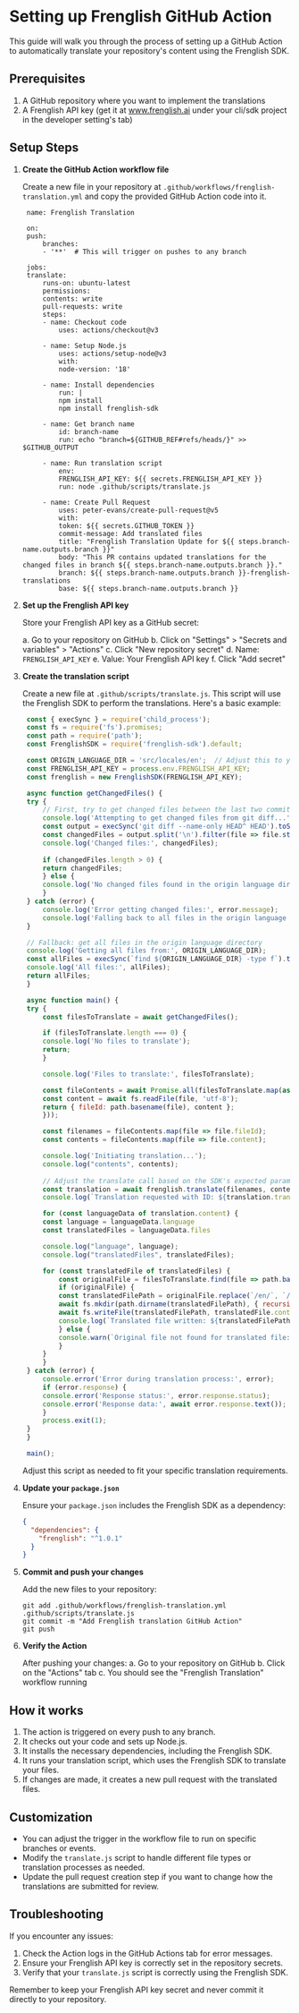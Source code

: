 # Setting up Frenglish GitHub Action

This guide will walk you through the process of setting up a GitHub Action to automatically translate your repository's content using the Frenglish SDK.

## Prerequisites

1. A GitHub repository where you want to implement the translations
2. A Frenglish API key (get it at www.frenglish.ai under your cli/sdk project in the developer setting's tab)

## Setup Steps

1. **Create the GitHub Action workflow file**

   Create a new file in your repository at `.github/workflows/frenglish-translation.yml` and copy the provided GitHub Action code into it.

   ```
    name: Frenglish Translation

    on:
    push:
        branches:
        - '**'  # This will trigger on pushes to any branch

    jobs:
    translate:
        runs-on: ubuntu-latest
        permissions:
        contents: write
        pull-requests: write
        steps:
        - name: Checkout code
            uses: actions/checkout@v3

        - name: Setup Node.js
            uses: actions/setup-node@v3
            with:
            node-version: '18'

        - name: Install dependencies
            run: |
            npm install
            npm install frenglish-sdk

        - name: Get branch name
            id: branch-name
            run: echo "branch=${GITHUB_REF#refs/heads/}" >> $GITHUB_OUTPUT

        - name: Run translation script
            env:
            FRENGLISH_API_KEY: ${{ secrets.FRENGLISH_API_KEY }}
            run: node .github/scripts/translate.js

        - name: Create Pull Request
            uses: peter-evans/create-pull-request@v5
            with:
            token: ${{ secrets.GITHUB_TOKEN }}
            commit-message: Add translated files
            title: "Frenglish Translation Update for ${{ steps.branch-name.outputs.branch }}"
            body: "This PR contains updated translations for the changed files in branch ${{ steps.branch-name.outputs.branch }}."
            branch: ${{ steps.branch-name.outputs.branch }}-frenglish-translations
            base: ${{ steps.branch-name.outputs.branch }}
   ```

2. **Set up the Frenglish API key**

   Store your Frenglish API key as a GitHub secret:
   
   a. Go to your repository on GitHub
   b. Click on "Settings" > "Secrets and variables" > "Actions"
   c. Click "New repository secret"
   d. Name: `FRENGLISH_API_KEY`
   e. Value: Your Frenglish API key
   f. Click "Add secret"

3. **Create the translation script**

   Create a new file at `.github/scripts/translate.js`. This script will use the Frenglish SDK to perform the translations. Here's a basic example:

   ```javascript
    const { execSync } = require('child_process');
    const fs = require('fs').promises;
    const path = require('path');
    const FrenglishSDK = require('frenglish-sdk').default;

    const ORIGIN_LANGUAGE_DIR = 'src/locales/en';  // Adjust this to your origin language directory
    const FRENGLISH_API_KEY = process.env.FRENGLISH_API_KEY;
    const frenglish = new FrenglishSDK(FRENGLISH_API_KEY);

    async function getChangedFiles() {
    try {
        // First, try to get changed files between the last two commits
        console.log('Attempting to get changed files from git diff...');
        const output = execSync('git diff --name-only HEAD^ HEAD').toString().trim();
        const changedFiles = output.split('\n').filter(file => file.startsWith(ORIGIN_LANGUAGE_DIR));
        console.log('Changed files:', changedFiles);
        
        if (changedFiles.length > 0) {
        return changedFiles;
        } else {
        console.log('No changed files found in the origin language directory. Falling back to all files.');
        }
    } catch (error) {
        console.log('Error getting changed files:', error.message);
        console.log('Falling back to all files in the origin language directory.');
    }

    // Fallback: get all files in the origin language directory
    console.log('Getting all files from:', ORIGIN_LANGUAGE_DIR);
    const allFiles = execSync(`find ${ORIGIN_LANGUAGE_DIR} -type f`).toString().trim().split('\n');
    console.log('All files:', allFiles);
    return allFiles;
    }

    async function main() {
    try {
        const filesToTranslate = await getChangedFiles();

        if (filesToTranslate.length === 0) {
        console.log('No files to translate');
        return;
        }

        console.log('Files to translate:', filesToTranslate);

        const fileContents = await Promise.all(filesToTranslate.map(async (file) => {
        const content = await fs.readFile(file, 'utf-8');
        return { fileId: path.basename(file), content };
        }));

        const filenames = fileContents.map(file => file.fileId);
        const contents = fileContents.map(file => file.content);

        console.log('Initiating translation...');
        console.log("contents", contents);
        
        // Adjust the translate call based on the SDK's expected parameters
        const translation = await frenglish.translate(filenames, contents);
        console.log(`Translation requested with ID: ${translation.translationId}`);

        for (const languageData of translation.content) {
        const language = languageData.language
        const translatedFiles = languageData.files

        console.log("language", language);
        console.log("translatedFiles", translatedFiles);

        for (const translatedFile of translatedFiles) {
            const originalFile = filesToTranslate.find(file => path.basename(file) === translatedFile.fileId);
            if (originalFile) {
            const translatedFilePath = originalFile.replace(`/en/`, `/${language}/`);
            await fs.mkdir(path.dirname(translatedFilePath), { recursive: true });
            await fs.writeFile(translatedFilePath, translatedFile.content);
            console.log(`Translated file written: ${translatedFilePath}`);
            } else {
            console.warn(`Original file not found for translated file: ${translatedFile.fileId}`);
            }
        }
        }
    } catch (error) {
        console.error('Error during translation process:', error);
        if (error.response) {
        console.error('Response status:', error.response.status);
        console.error('Response data:', await error.response.text());
        }
        process.exit(1);
    }
    }

    main();
   ```

   Adjust this script as needed to fit your specific translation requirements.

4. **Update your `package.json`**

   Ensure your `package.json` includes the Frenglish SDK as a dependency:

   ```json
   {
     "dependencies": {
       "frenglish": "^1.0.1"
     }
   }
   ```

5. **Commit and push your changes**

   Add the new files to your repository:
   ```
   git add .github/workflows/frenglish-translation.yml .github/scripts/translate.js
   git commit -m "Add Frenglish translation GitHub Action"
   git push
   ```

6. **Verify the Action**

   After pushing your changes:
   a. Go to your repository on GitHub
   b. Click on the "Actions" tab
   c. You should see the "Frenglish Translation" workflow running

## How it works

1. The action is triggered on every push to any branch.
2. It checks out your code and sets up Node.js.
3. It installs the necessary dependencies, including the Frenglish SDK.
4. It runs your translation script, which uses the Frenglish SDK to translate your files.
5. If changes are made, it creates a new pull request with the translated files.

## Customization

- You can adjust the trigger in the workflow file to run on specific branches or events.
- Modify the `translate.js` script to handle different file types or translation processes as needed.
- Update the pull request creation step if you want to change how the translations are submitted for review.

## Troubleshooting

If you encounter any issues:
1. Check the Action logs in the GitHub Actions tab for error messages.
2. Ensure your Frenglish API key is correctly set in the repository secrets.
3. Verify that your `translate.js` script is correctly using the Frenglish SDK.

Remember to keep your Frenglish API key secret and never commit it directly to your repository.
